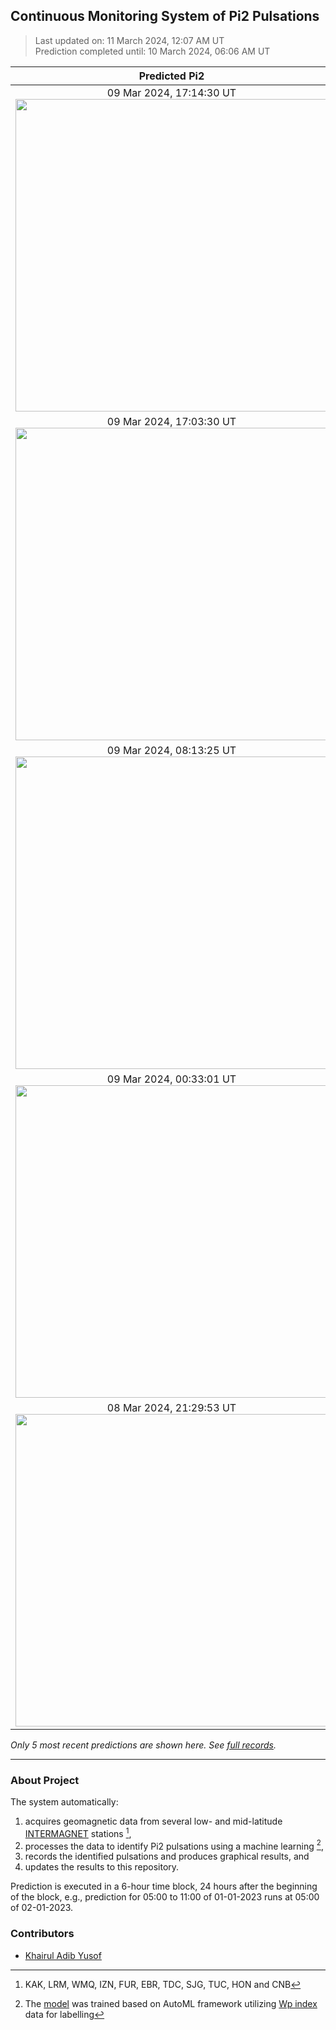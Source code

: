 ## Continuous Monitoring System of Pi2 Pulsations
  
> Last updated on: 11 March 2024, 12:07 AM UT  
> Prediction completed until: 10 March 2024, 06:06 AM UT  
  

| Predicted Pi2 | AE index |
| :---: | :---: |
| 09 Mar 2024, 17:14:30 UT <img src="predicted-pi2/2024-03-09%2017-14-30%20UT%20LRM.png" width="500"/> |  09 Mar 2024 <img src="wdc-ae/2024-03-09%2017-14-30%20UT%20LRM%2020240309.png" width="500"/> |
| 09 Mar 2024, 17:03:30 UT <img src="predicted-pi2/2024-03-09%2017-03-30%20UT%20LRM.png" width="500"/> |  09 Mar 2024 <img src="wdc-ae/2024-03-09%2017-03-30%20UT%20LRM%2020240309.png" width="500"/> |
| 09 Mar 2024, 08:13:25 UT <img src="predicted-pi2/2024-03-09%2008-13-25%20UT%20TUC.png" width="500"/> |  09 Mar 2024 <img src="wdc-ae/2024-03-09%2008-13-25%20UT%20TUC%2020240309.png" width="500"/> |
| 09 Mar 2024, 00:33:01 UT <img src="predicted-pi2/2024-03-09%2000-33-01%20UT%20FUR.png" width="500"/> |  09 Mar 2024 <img src="wdc-ae/2024-03-09%2000-33-01%20UT%20FUR%2020240309.png" width="500"/> |
| 08 Mar 2024, 21:29:53 UT <img src="predicted-pi2/2024-03-08%2021-29-53%20UT%20FUR.png" width="500"/> |  08 Mar 2024 <img src="wdc-ae/2024-03-08%2021-29-53%20UT%20FUR%2020240308.png" width="500"/> |
  
*Only 5 most recent predictions are shown here. See [full records](FullRecords.md).*  
  
---
  
### About Project
  
The system automatically:  
1. acquires geomagnetic data from several low- and mid-latitude [INTERMAGNET](https://www.intermagnet.org/data-donnee/download-eng.php) stations [^1],  
2. processes the data to identify Pi2 pulsations using a machine learning  [^2],  
3. records the identified pulsations and produces graphical results, and 
4. updates the results to this repository.  
  
Prediction is executed in a 6-hour time block, 24 hours after the beginning of the block, e.g., prediction for 05:00 to 11:00 of 01-01-2023 runs at 05:00 of 02-01-2023.
  
### Contributors
  
- [Khairul Adib Yusof](https://github.com/khairuladib94)  
  
[^1]: KAK, LRM, WMQ, IZN, FUR, EBR, TDC, SJG, TUC, HON and CNB   
[^2]: The [model](Model.mat) was trained based on AutoML framework utilizing [Wp index](https://www.isee.nagoya-u.ac.jp/~nose.masahito/s-cubed/data/) data for labelling   
